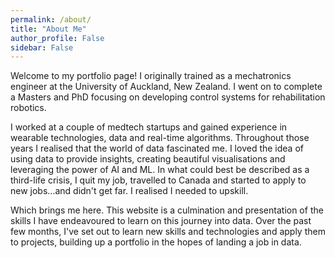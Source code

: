 ```yaml
---
permalink: /about/
title: "About Me"
author_profile: False
sidebar: False
---
```


Welcome to my portfolio page! I originally trained as a mechatronics engineer at the University of Auckland, New Zealand. I went on to complete a Masters and PhD focusing on developing control systems for rehabilitation robotics. 

I worked at a couple of medtech startups and gained experience in wearable technologies, data and real-time algorithms. Throughout those years I realised that the world of data fascinated me. I loved the idea of using data to provide insights, creating beautiful visualisations and leveraging the power of AI and ML. In what could best be described as a third-life crisis, I quit my job, travelled to Canada and started to apply to new jobs...and didn't get far. I realised I needed to upskill.

Which brings me here. This website is a culmination and presentation of the skills I have endeavoured to learn on this journey into data. Over the past few months, I've set out to learn new skills and technologies and apply them to projects, building up a portfolio in the hopes of landing a job in data. 